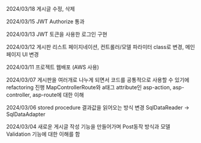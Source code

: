 2024/03/18
게시글 수정, 삭제

2024/03/15
JWT Authorize 통과

2024/03/13
JWT 토큰을 사용한 로그인 구현

2024/03/12
게시판 리스트 페이지네이션, 컨트롤러/모델 파라미터 class로 변경, 메인페이지 UI 변경

2024/03/11
프로젝트 웹배포 (AWS 사용)

2024/03/07
게시판을 여러개로 나누게 되면서 코드를 공통적으로 사용할 수 있기에 refactoring 진행
MapControllerRoute와 a태그 attribute인 asp-action, asp-controller, asp-route에 대한 이해  

2024/03/06
stored procedure 결과값을 읽어오는 방식 변경 SqlDataReader -> SqlDataAdapter

2024/03/04
새로운 게시글 작성 기능을 만들어가며 Post동작 방식과 모델 Validation 기능에 대한 이해를 함
